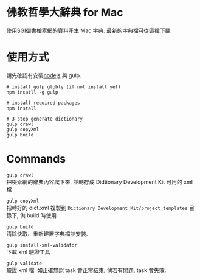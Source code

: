 # 佛教哲學大辭典 for Mac

使用[SGI御書檢索網](http://cht.sgilibrary.org/index.php)的資料產生 Mac 字典. 最新的字典檔可從[這裡下載](https://dl.dropboxusercontent.com/u/23400714/%E4%BD%9B%E6%95%99%E5%93%B2%E5%AD%B8%E5%A4%A7%E8%BE%AD%E5%85%B8.dictionary.zip).

# 使用方式

請先確認有安裝[nodejs](http://nodejs.org/) 與 gulp.

```
# install gulp globly (if not install yet)
npm insatll -g gulp

# install required packages
npm install

# 3-step generate dictionary
gulp crawl
gulp copyXml
gulp build
```

# Commands

`gulp crawl`  
把檢索網的辭典內容爬下來, 並轉存成 Didtionary Development Kit 可用的 xml 檔

`gulp copyXml`  
把轉好的 dict.xml 複製到 `Dictionary Development Kit/project_templates` 目錄下, 供 build 時使用

`gulp build`  
清除快取、重新建置字典檔並安裝.

`gulp install-xml-validator`  
下載 xml 驗證工具

`gulp validate`  
驗證 xml 檔. 如正確無誤 task 會正常結束; 倘若有問題, task 會失敗.

